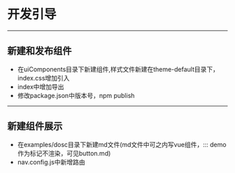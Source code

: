 # 开发引导

----



## 新建和发布组件

- 在uiComponents目录下新建组件,样式文件新建在theme-default目录下，index.css增加引入
- index中增加导出
- 修改package.json中版本号，npm publish

----


## 新建组件展示

- 在examples/dosc目录下新建md文件(md文件中可之内写vue组件，::: demo 作为标记不渲染，可见button.md)
- nav.config.js中新增路由
